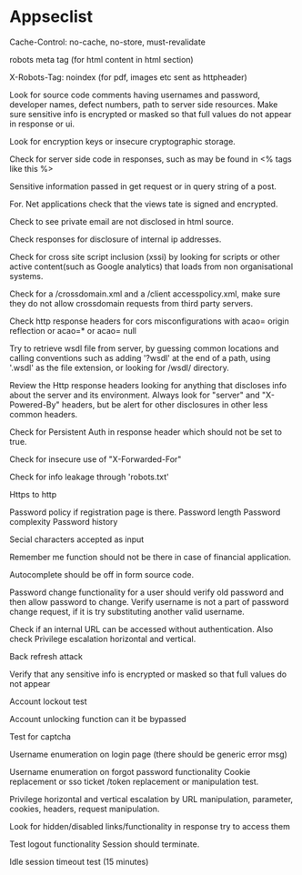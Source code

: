 # Appseclist
Cache-Control: no-cache, no-store, must-revalidate

robots meta tag
<Meta name="robots" content="noindex" />
(for html content in html <head> section) 

X-Robots-Tag: noindex
(for pdf, images etc sent as httpheader)

Look for source code comments having usernames and password, developer names, defect numbers, path to server side resources. Make sure sensitive info is encrypted or masked so that full values do not appear in response or ui. 

Look for encryption keys or insecure cryptographic storage.

Check for server side code in responses, such as may be found in <% tags like this %>

Sensitive information passed in get request or in query string of a post.

For. Net applications check that the views tate is signed and encrypted.

Check to see private email are not disclosed in html source.

Check responses for disclosure of internal ip addresses.

Check for cross site script inclusion (xssi) by looking for scripts or other active content(such as Google analytics) that loads from non organisational systems.

Check for a /crossdomain.xml and  a /client accesspolicy.xml, make sure they do not allow crossdomain requests from third party servers.

Check http response headers for cors misconfigurations with acao= origin reflection or acao=* or acao= null

Try to retrieve wsdl file from server, by guessing common locations and calling conventions such as adding '?wsdl' at the end of a path, using '.wsdl' as the file extension, or looking for /wsdl/ directory.

Review the Http response headers looking for anything that discloses info about the server and its environment. Always look for "server" and "X-Powered-By" headers, but be alert for other disclosures in other less common headers.

Check for Persistent Auth in response header which should not be set to true. 

Check for insecure use of "X-Forwarded-For" 

Check for info leakage through 'robots.txt'

Https to http 

Password policy if registration page is there. 
Password length
Password complexity 
Password history

Secial characters accepted as input

Remember me function should not be there in case of financial application. 

Autocomplete should be off in form source code. 


Password change functionality for a user should verify old password and then allow password to change. 
Verify username is not a part of password change request, if it is try substituting another valid username. 

Check if an internal URL can be accessed without authentication. 
Also check Privilege escalation horizontal and vertical. 

Back refresh attack

Verify that any sensitive info is encrypted or masked so that full values do not appear

Account lockout test 

Account unlocking function can it be bypassed

Test for captcha 

Username enumeration on login page (there should be generic error msg) 

Username enumeration on forgot password functionality 
Cookie replacement or sso ticket /token replacement or manipulation test. 

Privilege horizontal and vertical escalation by URL manipulation, parameter, cookies, headers, request manipulation. 

Look for hidden/disabled links/functionality in response try to access them

Test logout functionality Session should terminate. 


Idle session timeout test (15 minutes) 

